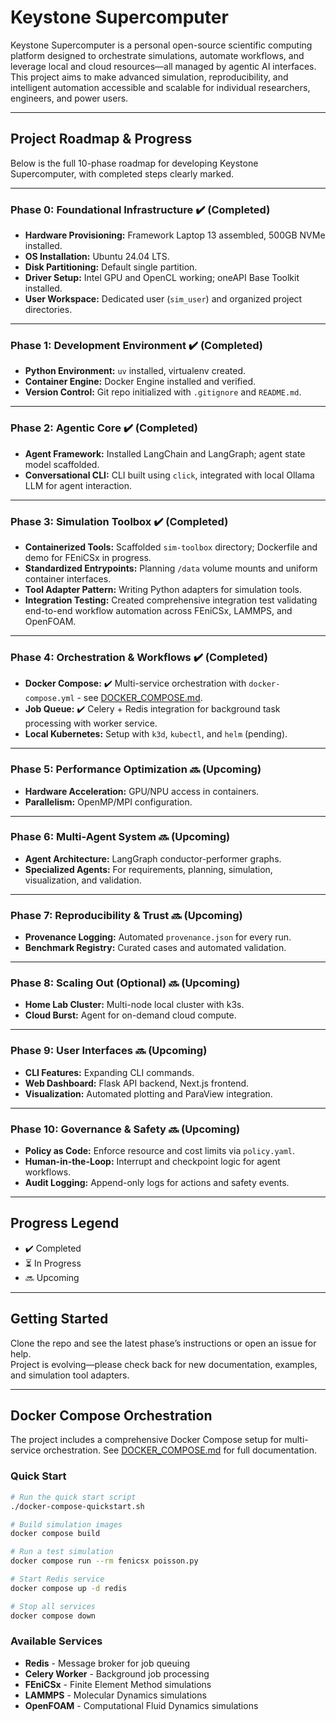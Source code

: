# Keystone Supercomputer

Keystone Supercomputer is a personal open-source scientific computing platform designed to orchestrate simulations, automate workflows, and leverage local and cloud resources—all managed by agentic AI interfaces. This project aims to make advanced simulation, reproducibility, and intelligent automation accessible and scalable for individual researchers, engineers, and power users.

---

## Project Roadmap & Progress

Below is the full 10-phase roadmap for developing Keystone Supercomputer, with completed steps clearly marked.

---

### **Phase 0: Foundational Infrastructure** ✔️ **(Completed)**
- **Hardware Provisioning:** Framework Laptop 13 assembled, 500GB NVMe installed.
- **OS Installation:** Ubuntu 24.04 LTS.
- **Disk Partitioning:** Default single partition.
- **Driver Setup:** Intel GPU and OpenCL working; oneAPI Base Toolkit installed.
- **User Workspace:** Dedicated user (`sim_user`) and organized project directories.

---

### **Phase 1: Development Environment** ✔️ **(Completed)**
- **Python Environment:** `uv` installed, virtualenv created.
- **Container Engine:** Docker Engine installed and verified.
- **Version Control:** Git repo initialized with `.gitignore` and `README.md`.

---

### **Phase 2: Agentic Core** ✔️ **(Completed)**
- **Agent Framework:** Installed LangChain and LangGraph; agent state model scaffolded.
- **Conversational CLI:** CLI built using `click`, integrated with local Ollama LLM for agent interaction.

---

### **Phase 3: Simulation Toolbox** ✔️ **(Completed)**
- **Containerized Tools:** Scaffolded `sim-toolbox` directory; Dockerfile and demo for FEniCSx in progress.
- **Standardized Entrypoints:** Planning `/data` volume mounts and uniform container interfaces.
- **Tool Adapter Pattern:** Writing Python adapters for simulation tools.
- **Integration Testing:** Created comprehensive integration test validating end-to-end workflow automation across FEniCSx, LAMMPS, and OpenFOAM.

---

### **Phase 4: Orchestration & Workflows** ✔️ **(Completed)**
- **Docker Compose:** ✔️ Multi-service orchestration with `docker-compose.yml` - see [DOCKER_COMPOSE.md](DOCKER_COMPOSE.md).
- **Job Queue:** ✔️ Celery + Redis integration for background task processing with worker service.
- **Local Kubernetes:** Setup with `k3d`, `kubectl`, and `helm` (pending).

---

### **Phase 5: Performance Optimization** 🔜 **(Upcoming)**
- **Hardware Acceleration:** GPU/NPU access in containers.
- **Parallelism:** OpenMP/MPI configuration.

---

### **Phase 6: Multi-Agent System** 🔜 **(Upcoming)**
- **Agent Architecture:** LangGraph conductor-performer graphs.
- **Specialized Agents:** For requirements, planning, simulation, visualization, and validation.

---

### **Phase 7: Reproducibility & Trust** 🔜 **(Upcoming)**
- **Provenance Logging:** Automated `provenance.json` for every run.
- **Benchmark Registry:** Curated cases and automated validation.

---

### **Phase 8: Scaling Out (Optional)** 🔜 **(Upcoming)**
- **Home Lab Cluster:** Multi-node local cluster with k3s.
- **Cloud Burst:** Agent for on-demand cloud compute.

---

### **Phase 9: User Interfaces** 🔜 **(Upcoming)**
- **CLI Features:** Expanding CLI commands.
- **Web Dashboard:** Flask API backend, Next.js frontend.
- **Visualization:** Automated plotting and ParaView integration.

---

### **Phase 10: Governance & Safety** 🔜 **(Upcoming)**
- **Policy as Code:** Enforce resource and cost limits via `policy.yaml`.
- **Human-in-the-Loop:** Interrupt and checkpoint logic for agent workflows.
- **Audit Logging:** Append-only logs for actions and safety events.

---

## Progress Legend

- ✔️ Completed
- ⏳ In Progress
- 🔜 Upcoming

---

## Getting Started

Clone the repo and see the latest phase’s instructions or open an issue for help.  
Project is evolving—please check back for new documentation, examples, and simulation tool adapters.

---

## Docker Compose Orchestration

The project includes a comprehensive Docker Compose setup for multi-service orchestration. See [DOCKER_COMPOSE.md](DOCKER_COMPOSE.md) for full documentation.

### Quick Start

```bash
# Run the quick start script
./docker-compose-quickstart.sh

# Build simulation images
docker compose build

# Run a test simulation
docker compose run --rm fenicsx poisson.py

# Start Redis service
docker compose up -d redis

# Stop all services
docker compose down
```

### Available Services

- **Redis** - Message broker for job queuing
- **Celery Worker** - Background job processing
- **FEniCSx** - Finite Element Method simulations
- **LAMMPS** - Molecular Dynamics simulations
- **OpenFOAM** - Computational Fluid Dynamics simulations

